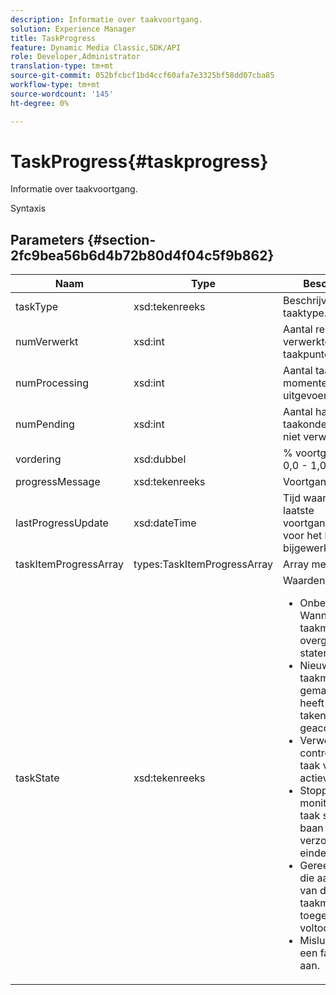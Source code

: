 ```yaml
---
description: Informatie over taakvoortgang.
solution: Experience Manager
title: TaskProgress
feature: Dynamic Media Classic,SDK/API
role: Developer,Administrator
translation-type: tm+mt
source-git-commit: 052bfcbcf1bd4ccf60afa7e3325bf58dd07cba85
workflow-type: tm+mt
source-wordcount: '145'
ht-degree: 0%

---
```



# TaskProgress{#taskprogress}

Informatie over taakvoortgang.

Syntaxis

## Parameters {#section-2fc9bea56b6d4b72b80d4f04c5f9b862}

<table id="table_04100BB8ABD84EF68B0A7CE3AD946414"> 
 <thead> 
  <tr> 
   <th colname="col1" class="entry"> Naam </th> 
   <th colname="col2" class="entry"> Type </th> 
   <th colname="col3" class="entry"> Beschrijving </th> 
  </tr> 
 </thead>
 <tbody> 
  <tr> 
   <td colname="col1"> <span class="codeph"> <span class="varname"> taskType</span> </span> </td> 
   <td colname="col2"> <span class="codeph"> xsd:tekenreeks</span> </td> 
   <td colname="col3"> Beschrijving van taaktype. </td> 
  </tr> 
  <tr> 
   <td colname="col1"> <span class="codeph"> <span class="varname"> numVerwerkt</span> </span> </td> 
   <td colname="col2"> <span class="codeph"> xsd:int</span> </td> 
   <td colname="col3"> Aantal reeds verwerkte taakpunten. </td> 
  </tr> 
  <tr> 
   <td colname="col1"> <span class="codeph"> <span class="varname"> numProcessing</span> </span> </td> 
   <td colname="col2"> <span class="codeph"> xsd:int</span> </td> 
   <td colname="col3"> Aantal taakitems dat momenteel wordt uitgevoerd. </td> 
  </tr> 
  <tr> 
   <td colname="col1"> <span class="codeph"> <span class="varname"> numPending</span> </span> </td> 
   <td colname="col2"> <span class="codeph"> xsd:int</span> </td> 
   <td colname="col3"> Aantal hangende taakonderdelen (nog niet verwerkt). </td> 
  </tr> 
  <tr> 
   <td colname="col1"> <span class="codeph"> <span class="varname"> vordering</span> </span> </td> 
   <td colname="col2"> <span class="codeph"> xsd:dubbel</span> </td> 
   <td colname="col3"> % voortgang (bereik 0,0 - 1,0). </td> 
  </tr> 
  <tr> 
   <td colname="col1"> <span class="codeph"> <span class="varname"> progressMessage</span> </span> </td> 
   <td colname="col2"> <span class="codeph"> xsd:tekenreeks</span> </td> 
   <td colname="col3"> Voortgangsbericht. </td> 
  </tr> 
  <tr> 
   <td colname="col1"> <span class="codeph"> <span class="varname"> lastProgressUpdate</span> </span> </td> 
   <td colname="col2"> <span class="codeph"> xsd:dateTime</span> </td> 
   <td colname="col3"> Tijd waarop de laatste voortgangsinformatie voor het laatst is bijgewerkt. </td> 
  </tr> 
  <tr> 
   <td colname="col1"> <span class="codeph"> <span class="varname"> taskItemProgressArray</span> </span> </td> 
   <td colname="col2"> <span class="codeph"> types:TaskItemProgressArray</span> </td> 
   <td colname="col3"> Array met taakitems. </td> 
  </tr> 
  <tr> 
   <td colname="col1"> <span class="codeph"> <span class="varname"> taskState</span> </span> </td> 
   <td colname="col2"> <span class="codeph"> xsd:tekenreeks</span> </td> 
   <td colname="col3">Waarden zijn: 
    <ul id="ul_BD00DC855B1D42748204E8BCA81FD4BF">
     <li id="li_01FE691763B3465DBF3402E7CDEA50C3"><span class="codeph"> Onbekend</span>: Wanneer de taakmonitor overgaat tussen staten. </li>
     <li id="li_AA2D1F9ADDE84B54A85C7E7830D3A0C9"><span class="codeph"> Nieuw</span>: De taakmonitor is gemaakt, maar heeft nog geen taken geaccepteerd. </li>
     <li id="li_76D667D21BDF4FADA6A266A7EB4DC6EE"><span class="codeph"> Verwerking</span>: De controle van de taak verwerkt actieve taken. </li>
     <li id="li_3813B2178D7143DEB91804A6C5FF3902"><span class="codeph"> Stoppen</span>: De monitor van de taak stopt een baan wegens een verzoek van de eindetaak. </li>
     <li id="li_41C2E774FC504B58BD6736119AE9C0AE"><span class="codeph"> Gereed</span>: De taken die aan de taken van de taakmonitor zijn toegewezen zijn voltooid. </li>
     <li id="li_EB2322BB11314B97998D467F4620ED2E"><span class="codeph"> Mislukt</span>: Geeft een fatale fout aan. </li>
    </ul></td> 
  </tr> 
 </tbody> 
</table>

